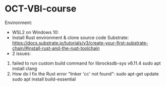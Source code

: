# OCT-VBI-course

Environment:
- WSL2 on Windows 10:
- Install Rust environment & clone source code Substrate: https://docs.substrate.io/tutorials/v3/create-your-first-substrate-chain/#install-rust-and-the-rust-toolchain
- 2 issues:
1. failed to run custom build command for librocksdb-sys v6.11.4
sudo apt install clang
2. How do I fix the Rust error "linker 'cc' not found":
sudo apt-get update
sudo apt install build-essential
